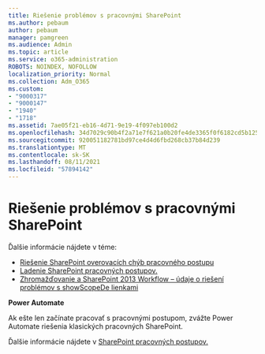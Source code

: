 ```yaml
---
title: Riešenie problémov s pracovnými SharePoint
ms.author: pebaum
author: pebaum
manager: pamgreen
ms.audience: Admin
ms.topic: article
ms.service: o365-administration
ROBOTS: NOINDEX, NOFOLLOW
localization_priority: Normal
ms.collection: Adm_O365
ms.custom:
- "9000317"
- "9000147"
- "1940"
- "1718"
ms.assetid: 7ae05f21-eb16-4d71-9e19-4f097eb100d2
ms.openlocfilehash: 34d7029c90b4f2a71e7f621a0b20fe4de3365f0f6182cd5b125a8c1a6055222a
ms.sourcegitcommit: 920051182781bd97ce4d4d6fbd268cb37b84d239
ms.translationtype: MT
ms.contentlocale: sk-SK
ms.lasthandoff: 08/11/2021
ms.locfileid: "57894142"
---
```

# <a name="troubleshoot-workflows-in-sharepoint"></a>Riešenie problémov s pracovnými SharePoint

Ďalšie informácie nájdete v téme:

- [Riešenie SharePoint overovacích chýb pracovného postupu](https://docs.microsoft.com/sharepoint/dev/general-development/troubleshooting-sharepoint-server-workflow-validation-errors-in-visio)
- [Ladenie SharePoint pracovných postupov.](https://docs.microsoft.com/sharepoint/dev/general-development/debugging-sharepoint-server-workflows)
- [Zhromažďovanie a SharePoint 2013 Workflow – údaje o riešení problémov s showScopeDe lienkami](https://docs.microsoft.com/sharepoint/troubleshoot/workflows/gather-workflow-data)

**Power Automate**

Ak ešte len začínate pracovať s [](https://docs.microsoft.com/power-automate/modern-approvals) pracovnými postupom, zvážte Power Automate riešenia klasických pracovných SharePoint.

Ďalšie informácie nájdete v [SharePoint pracovných postupov.](https://docs.microsoft.com/alchemyinsights/sharepoint-workflows-retiring)

